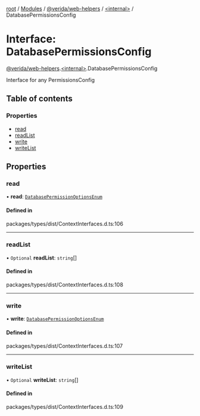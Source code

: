 [root](../README.md) / [Modules](../modules.md) / [@verida/web-helpers](../modules/verida_web_helpers.md) / [<internal\>](../modules/verida_web_helpers._internal_.md) / DatabasePermissionsConfig

# Interface: DatabasePermissionsConfig

[@verida/web-helpers](../modules/verida_web_helpers.md).[<internal\>](../modules/verida_web_helpers._internal_.md).DatabasePermissionsConfig

Interface for any PermissionsConfig

## Table of contents

### Properties

- [read](verida_web_helpers._internal_.DatabasePermissionsConfig.md#read)
- [readList](verida_web_helpers._internal_.DatabasePermissionsConfig.md#readlist)
- [write](verida_web_helpers._internal_.DatabasePermissionsConfig.md#write)
- [writeList](verida_web_helpers._internal_.DatabasePermissionsConfig.md#writelist)

## Properties

### read

• **read**: [`DatabasePermissionOptionsEnum`](../enums/verida_web_helpers._internal_.DatabasePermissionOptionsEnum.md)

#### Defined in

packages/types/dist/ContextInterfaces.d.ts:106

___

### readList

• `Optional` **readList**: `string`[]

#### Defined in

packages/types/dist/ContextInterfaces.d.ts:108

___

### write

• **write**: [`DatabasePermissionOptionsEnum`](../enums/verida_web_helpers._internal_.DatabasePermissionOptionsEnum.md)

#### Defined in

packages/types/dist/ContextInterfaces.d.ts:107

___

### writeList

• `Optional` **writeList**: `string`[]

#### Defined in

packages/types/dist/ContextInterfaces.d.ts:109
